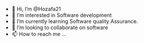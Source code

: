 - 👋 Hi, I’m @Hozafa21
- 👀 I’m interested in Software development
- 🌱 I’m currently learning Software quality Assurance.
- 💞️ I’m looking to collaborate on software
- 📫 How to reach me ...

<!---
Hozafa21/Hozafa21 is a ✨ special ✨ repository because its `README.md` (this file) appears on your GitHub profile.
You can click the Preview link to take a look at your changes.
--->
